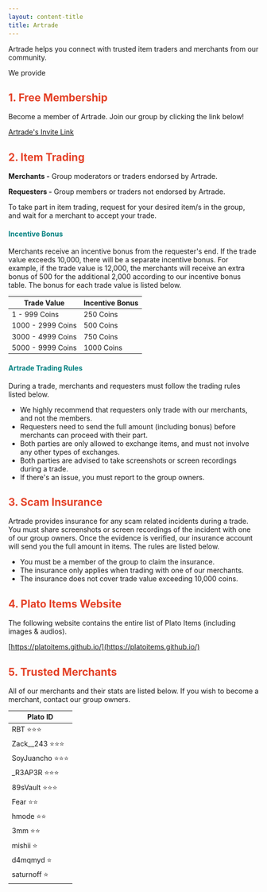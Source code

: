 ```yaml
---
layout: content-title
title: Artrade
---
```


<style>
h1 { display:flex }
h2 { color:#E44026 !important }
h4 { color:#008080 !important;font-size:var(--unit-text-B) !important }
</style>

<script>
$( document ).ready( function ( ) { $( 'h1' ).prepend( '<img src="/docs/assets/images/groups/artrade.png" />&nbsp;' ) } );
</script>

<div class="content-linebreak"></div>

Artrade helps you connect with trusted item traders and merchants from our community.

<div class="content-contents text-left" data-open="true" data-icon="&#xf068;,&#xf067;">We provide <embed/></div>

<div class="content-linebreak"></div>

## 1. Free Membership

Become a member of Artrade. Join our group by clicking the link below!

[Artrade's Invite Link](https://plato.app/3l6ezf4wydo1k)

<div class="content-linebreak"></div>

## 2. Item Trading

**Merchants -** Group moderators or traders endorsed by Artrade.

**Requesters -** Group members or traders not endorsed by Artrade.

To take part in item trading, request for your desired item/s in the group, and wait for a merchant to accept your trade.

<div class="content-linebreak"></div>

#### Incentive Bonus

Merchants receive an incentive bonus from the requester's end. If the trade value exceeds 10,000, there will be a separate incentive bonus. For example, if the trade value is 12,000, the merchants will receive an extra bonus of 500 for the additional 2,000 according to our incentive bonus table. The bonus for each trade value is listed below.

<table class="table table-bordered">
    <thead>
        <tr>
            <th class="w-50">Trade Value</th>
            <th class="w-50">Incentive Bonus</th>
        </tr>
    </thead>
    <tbody>
        <tr>
            <td>1 - 999 Coins</td>
            <td>250 Coins</td>
        </tr>
        <tr>
            <td>1000 - 2999 Coins</td>
            <td>500 Coins</td>
        </tr>
        <tr>
            <td>3000 - 4999 Coins</td>
            <td>750 Coins</td>
        </tr>
        <tr>
            <td>5000 - 9999 Coins</td>
            <td>1000 Coins</td>
        </tr>
    </tbody>
</table>

<div class="content-linebreak"></div>

#### Artrade Trading Rules

During a trade, merchants and requesters must follow the trading rules listed below.

- We highly recommend that requesters only trade with our merchants, and not the members.
- Requesters need to send the full amount (including bonus) before merchants can proceed with their part.
- Both parties are only allowed to exchange items, and must not involve any other types of exchanges.
- Both parties are advised to take screenshots or screen recordings during a trade.
- If there's an issue, you must report to the group owners.

<div class="content-linebreak"></div>

## 3. Scam Insurance

Artrade provides insurance for any scam related incidents during a trade. You must share screenshots or screen recordings of the incident with one of our group owners. Once the evidence is verified, our insurance account will send you the full amount in items. The rules are listed below.

- You must be a member of the group to claim the insurance.
- The insurance only applies when trading with one of our merchants.
- The insurance does not cover trade value exceeding 10,000 coins.

<div class="content-linebreak"></div>

## 4. Plato Items Website

The following website contains the entire list of Plato Items (including images & audios).

[https://platoitems.github.io/](https://platoitems.github.io/)

<div class="content-linebreak"></div>

## 5. Trusted Merchants

All of our merchants and their stats are listed below. If you wish to become a merchant, contact our group owners.

<table class="table table-bordered">
    <thead>
        <tr>
            <th class="">Plato ID</th>
        </tr>
    </thead>
    <tbody>
        <tr>
            <td>RBT &#11088;&#11088;&#11088;</td>
        </tr>
        <tr>
            <td>Zack__243 &#11088;&#11088;&#11088;</td>
        </tr>
        <tr>
            <td>SoyJuancho &#11088;&#11088;&#11088;</td>
        </tr>
        <tr>
            <td>_R3AP3R &#11088;&#11088;&#11088;</td>
        </tr>
        <tr>
            <td>89sVault &#11088;&#11088;&#11088;</td>
        </tr>
        <tr>
            <td>Fear &#11088;&#11088;</td>
        </tr>
        <tr>
            <td>hmode &#11088;&#11088;</td>
        </tr>
        <tr>
            <td>3mm &#11088;&#11088;</td>
        </tr>
        <tr>
            <td>mishii &#11088;</td>
        </tr>
        <tr>
            <td>d4mqmyd &#11088;</td>
        </tr>
        <tr>
            <td>saturnoff &#11088;</td>
        </tr>
    </tbody>
</table>

<div class="content-linebreak"></div>


